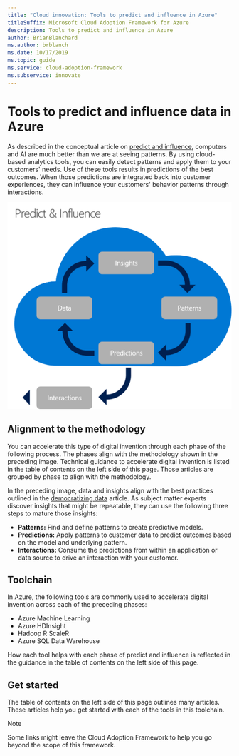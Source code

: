 ```yaml
---
title: "Cloud innovation: Tools to predict and influence in Azure"
titleSuffix: Microsoft Cloud Adoption Framework for Azure
description: Tools to predict and influence in Azure
author: BrianBlanchard
ms.author: brblanch
ms.date: 10/17/2019
ms.topic: guide
ms.service: cloud-adoption-framework
ms.subservice: innovate
---
```


# Tools to predict and influence data in Azure

As described in the conceptual article on [predict and influence](../considerations/predict.md), computers and AI are much better than we are at seeing patterns. By using cloud-based analytics tools, you can easily detect patterns and apply them to your customers' needs. Use of these tools results in predictions of the best outcomes. When those predictions are integrated back into customer experiences, they can influence your customers' behavior patterns through interactions.

![Cloud Adoption Framework approach to predict and influence](../../_images/innovate/predict-and-influence.png)

## Alignment to the methodology

You can accelerate this type of digital invention through each phase of the following process. The phases align with the methodology shown in the preceding image. Technical guidance to accelerate digital invention is listed in the table of contents on the left side of this page. Those articles are grouped by phase to align with the methodology.

In the preceding image, data and insights align with the best practices outlined in the [democratizing data](./data.md) article. As subject matter experts discover insights that might be repeatable, they can use the following three steps to mature those insights:

- **Patterns:** Find and define patterns to create predictive models.
- **Predictions:** Apply patterns to customer data to predict outcomes based on the model and underlying pattern.
- **Interactions:** Consume the predictions from within an application or data source to drive an interaction with your customer.

## Toolchain

In Azure, the following tools are commonly used to accelerate digital invention across each of the preceding phases:

- Azure Machine Learning
- Azure HDInsight
- Hadoop R ScaleR
- Azure SQL Data Warehouse

How each tool helps with each phase of predict and influence is reflected in the guidance in the table of contents on the left side of this page.

## Get started

The table of contents on the left side of this page outlines many articles. These articles help you get started with each of the tools in this toolchain.

> [!NOTE]
> Some links might leave the Cloud Adoption Framework to help you go beyond the scope of this framework.

